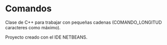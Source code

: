 # Comandos

Clase de C++ para trabajar con pequeñas cadenas (COMANDO_LONGITUD caracteres como máximo).

Proyecto creado con el IDE NETBEANS.

